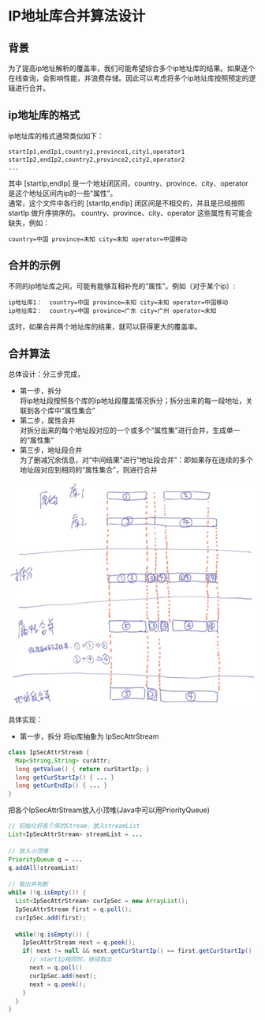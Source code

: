 # IP地址库合并算法设计
## 背景
为了提高ip地址解析的覆盖率，我们可能希望综合多个ip地址库的结果。如果逐个在线查询，会影响性能，并浪费存储。因此可以考虑将多个ip地址库按照预定的逻辑进行合并。  

## ip地址库的格式
ip地址库的格式通常类似如下：  
  ```text
  startIp1,endIp1,country1,province1,city1,operator1
  startIp2,endIp2,country2,province2,city2,operator2
  ...
  ```  
  其中 [startIp,endIp] 是一个地址闭区间，country、province、city、operator 是这个地址区间内ip的一些“属性”。  
  通常，这个文件中各行的 [startIp,endIp] 闭区间是不相交的，并且是已经按照 startIp 做升序排序的。
  country、province、city、operator 这些属性有可能会缺失，例如：  
```text
country=中国 province=未知 city=未知 operator=中国移动
```

## 合并的示例

不同的ip地址库之间，可能有能够互相补充的“属性”。例如（对于某个ip）:
```text
ip地址库1：  country=中国 province=未知 city=未知 operator=中国移动
ip地址库2：  country=中国 province=广东 city=广州 operator=未知
```
这时，如果合并两个地址库的结果，就可以获得更大的覆盖率。

## 合并算法
总体设计：分三步完成，  
* 第一步，拆分  
将ip地址段按照各个库的ip地址段覆盖情况拆分；拆分出来的每一段地址，关联到各个库中“属性集合”
* 第二步，属性合并  
对拆分出来的每个地址段对应的一个或多个“属性集”进行合并，生成单一的“属性集”
* 第三步，地址段合并  
为了删减冗余信息，对“中间结果”进行“地址段合并”：即如果存在连续的多个地址段对应到相同的“属性集合”，则进行合并

![img](https://raw.githubusercontent.com/hamlet-lee/blog/master/2019-07-23/ip_merge_algo.jpg)  

具体实现：
* 第一步，拆分
将ip库抽象为 IpSecAttrStream
```java
class IpSecAttrStream {
  Map<String,String> curAttr;
  long getValue() { return curStartIp; }
  long getCurStartIp() { ... } 
  long getCurEndIp() { ... }
}
```
把各个IpSecAttrStream放入小顶堆(Java中可以用PriorityQueue)

```java
// 初始化好各个库的Stream，放入streamList
List<IpSecAttrStream> streamList = ...

// 放入小顶堆
PriorityQueue q = ...
q.addAll(streamList)

// 取出并判断
while (!q.isEmpty()) {
  List<IpSecAttrStream> curIpSec = new ArrayList();
  IpSecAttrStream first = q.poll();
  curIpSec.add(first);
  
  while(!q.isEmpty()) {
    IpSecAttrStream next = q.peek();
    if( next != null && next.getCurStartIp() == first.getCurStartIp() ) {
      // startIp相同时，继续取出
      next = q.poll()
      curIpSec.add(next);
      next = q.peek();
    }
  }
}
```


